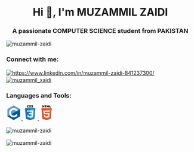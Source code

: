 <h1 align="center">Hi 👋, I'm MUZAMMIL ZAIDI</h1>
<h3 align="center">A passionate COMPUTER SCIENCE student from PAKISTAN</h3>

<p align="left"> <img src="https://komarev.com/ghpvc/?username=muzammil-zaidi&label=Profile%20views&color=0e75b6&style=flat" alt="muzammil-zaidi" /> </p>

<h3 align="left">Connect with me:</h3>
<p align="left">
<a href="https://linkedin.com/in/https://www.linkedin.com/in/muzammil-zaidi-841237300/" target="blank"><img align="center" src="https://raw.githubusercontent.com/rahuldkjain/github-profile-readme-generator/master/src/images/icons/Social/linked-in-alt.svg" alt="https://www.linkedin.com/in/muzammil-zaidi-841237300/" height="30" width="40" /></a>
<a href="https://instagram.com/muzammil_xaidi" target="blank"><img align="center" src="https://raw.githubusercontent.com/rahuldkjain/github-profile-readme-generator/master/src/images/icons/Social/instagram.svg" alt="muzammil_xaidi" height="30" width="40" /></a>
</p>

<h3 align="left">Languages and Tools:</h3>
<p align="left"> <a href="https://www.cprogramming.com/" target="_blank" rel="noreferrer"> <img src="https://raw.githubusercontent.com/devicons/devicon/master/icons/c/c-original.svg" alt="c" width="40" height="40"/> </a> <a href="https://www.w3schools.com/css/" target="_blank" rel="noreferrer"> <img src="https://raw.githubusercontent.com/devicons/devicon/master/icons/css3/css3-original-wordmark.svg" alt="css3" width="40" height="40"/> </a> <a href="https://www.w3.org/html/" target="_blank" rel="noreferrer"> <img src="https://raw.githubusercontent.com/devicons/devicon/master/icons/html5/html5-original-wordmark.svg" alt="html5" width="40" height="40"/> </a> </p>

<p><img align="center" src="https://github-readme-stats.vercel.app/api/top-langs?username=muzammil-zaidi&show_icons=true&locale=en&layout=compact" alt="muzammil-zaidi" /></p>

<p><img align="center" src="https://github-readme-streak-stats.herokuapp.com/?user=muzammil-zaidi&" alt="muzammil-zaidi" /></p>
